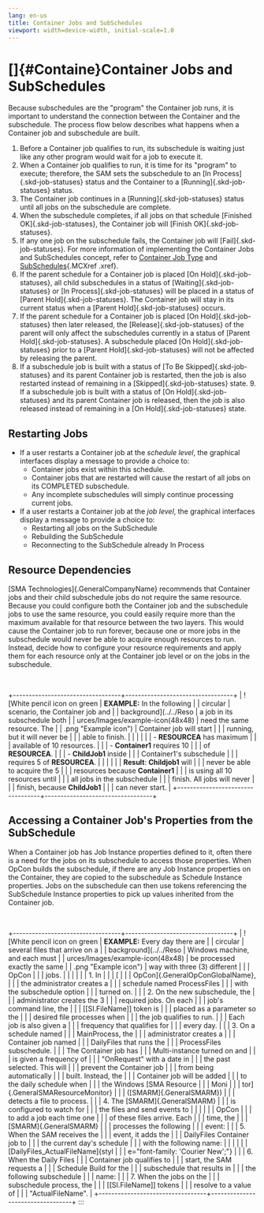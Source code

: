 ```yaml
---
lang: en-us
title: Container Jobs and SubSchedules
viewport: width=device-width, initial-scale=1.0
---
```


#  []{#Containe}Container Jobs and SubSchedules 
Because subschedules are the \"program\" the Container job runs, it is
important to understand the connection between the Container and the
subschedule. The process flow below describes what happens when a
Container job and subschedule are built.

1.  Before a Container job qualifies to run, its subschedule is waiting
    just like any other program would wait for a job to execute it.
2.  When a Container job qualifies to run, it is time for its
    \"program\" to execute; therefore, the SAM sets the subschedule to
    an [In Process]{.skd-job-statuses} status and the Container to a     [Running]{.skd-job-statuses} status.
3.  The Container job continues in a [Running]{.skd-job-statuses} status     until all jobs on the subschedule are complete.
4.  When the subschedule completes, if all jobs on that schedule
    [Finished OK]{.skd-job-statuses}, the Container job will [Finish     OK]{.skd-job-statuses}.
5.  If any one job on the subschedule fails, the Container job will
    [Fail]{.skd-job-statuses}. For more information of implementing the     Container Jobs and SubSchedules concept, refer to [Container Job
    Type](Container-Job-Type.md) and
    [SubSchedules](OpCon-Schedule-Names.md#SubSched){.MCXref
    .xref}.
6.  If the parent schedule for a Container job is placed [On     Hold]{.skd-job-statuses}, all child subschedules in a status of
    [Waiting]{.skd-job-statuses} or [In Process]{.skd-job-statuses} will     be placed in a status of [Parent Hold]{.skd-job-statuses}. The
    Container job will stay in its current status when a [Parent     Hold]{.skd-job-statuses} occurs.
7.  If the parent schedule for a Container job is placed [On     Hold]{.skd-job-statuses} then later released, the
    [Release]{.skd-job-statuses} of the parent will only affect the     subschedules currently in a status of [Parent
    Hold]{.skd-job-statuses}. A subschedule placed [On     Hold]{.skd-job-statuses} prior to a [Parent Hold]{.skd-job-statuses}
    will not be affected by releasing the parent.
8.  If a subschedule job is built with a status of [To Be     Skipped]{.skd-job-statuses} and its parent Container job is
    restarted, then the job is also restarted instead of remaining in a
    [Skipped]{.skd-job-statuses} state. 9.  If a subschedule job is built with a status of [On
    Hold]{.skd-job-statuses} and its parent Container job is released,
    then the job is also released instead of remaining in a [On     Hold]{.skd-job-statuses} state.

## Restarting Jobs

-   If a user restarts a Container job at the *schedule level*, the
    graphical interfaces display a message to provide a choice to:
    -   Container jobs exist within this schedule.
    -   Container jobs that are restarted will cause the restart of all
        jobs on its COMPLETED subschedule.
    -   Any incomplete subschedules will simply continue processing
        current jobs.
-   If a user restarts a Container job at the *job level*, the graphical
    interfaces display a message to provide a choice to:
    -   Restarting all jobs on the SubSchedule
    -   Rebuilding the SubSchedule
    -   Reconnecting to the SubSchedule already In Process

## Resource Dependencies

[SMA Technologies]{.GeneralCompanyName} recommends that Container jobs and their child subschedule jobs do not require the same resource.
Because you could configure both the Container job and the subschedule
jobs to use the same resource, you could easily require more than the
maximum available for that resource between the two layers. This would
cause the Container job to run forever, because one or more jobs in the
subschedule would never be able to acquire enough resources to run.
Instead, decide how to configure your resource requirements and apply
them for each resource only at the Container job level or on the jobs in
the subschedule.

 

+----------------------------------+----------------------------------+
| ![White pencil icon on green     | **EXAMPLE:** In the following    | | circular                         | scenario, the Container job and  |
| background](../../Reso           | a job in its subschedule both    |
| urces/Images/example-icon(48x48) | need the same resource. The      |
| .png "Example icon") | Container job will start         |
|                                  | running, but it will never be    |
|                                  | able to finish.                  |
|                                  |                                  |
|                                  | -   **RESOURCEA** has maximum    |
|                                  |     available of 10 resources.   |
|                                  | -   **Container1** requires 10   |
|                                  |     of **RESOURCEA**.            |
|                                  | -   **ChildJob1** inside         |
|                                  |     Container1\'s subschedule    |
|                                  |     requires 5 of **RESOURCEA**. |
|                                  |                                  |
|                                  | **Result**: **Childjob1** will   |
|                                  | never be able to acquire the 5   |
|                                  | resources because **Container1** |
|                                  | is using all 10 resources until  |
|                                  | all jobs in the subschedule      |
|                                  | finish. All jobs will never      |
|                                  | finish, because **ChildJob1**    |
|                                  | can never start.                 |
+----------------------------------+----------------------------------+

## Accessing a Container Job\'s Properties from the SubSchedule

When a Container job has Job Instance properties defined to it, often
there is a need for the jobs on its subschedule to access those
properties. When OpCon builds the
subschedule, if there are any Job Instance properties on the Container,
they are copied to the subschedule as Schedule Instance properties. Jobs
on the subschedule can then use tokens referencing the SubSchedule
Instance properties to pick up values inherited from the Container job.

 

+----------------------------------+----------------------------------+
| ![White pencil icon on green     | **EXAMPLE:** Every day there are | | circular                         | several files that arrive on a   |
| background](../../Reso           | Windows machine, and each must   |
| urces/Images/example-icon(48x48) | be processed exactly the same    |
| .png "Example icon") | way with three (3) different     |
|                                  | OpCon |
|                                  | jobs.                            |
|                                  |                                  |
|                                  | 1.  In                           |
|                                  |     [                            | |                                  | OpCon]{.GeneralOpConGlobalName}, |
|                                  |     the administrator creates a  |
|                                  |     schedule named ProcessFiles  |
|                                  |     with the subschedule option  |
|                                  |     turned on.                   |
|                                  | 2.  On the new subschedule, the  |
|                                  |     administrator creates the 3  |
|                                  |     required jobs. On each       |
|                                  |     job\'s command line, the     |
|                                  |     \[\[SI.FileName\]\] token is | |                                  |     placed as a parameter so the |
|                                  |     desired file processes when  |
|                                  |     the job qualifies to run.    |
|                                  |     Each job is also given a     |
|                                  |     frequency that qualifies for |
|                                  |     every day.                   |
|                                  | 3.  On a schedule named          |
|                                  |     MainProcess, the             |
|                                  |     administrator creates a      |
|                                  |     Container job named          |
|                                  |     DailyFiles that runs the     |
|                                  |     ProcessFiles subschedule.    |
|                                  |     The Container job has        |
|                                  |     Multi-instance turned on and |
|                                  |     is given a frequency of      |
|                                  |     \"OnRequest\" with a date in |
|                                  |     the past selected. This will |
|                                  |     prevent the Container job    |
|                                  |     from being automatically     |
|                                  |     built. Instead, the          |
|                                  |     Container job will be added  |
|                                  |     to the daily schedule when   |
|                                  |     the Windows [SMA Resource    | |                                  |     Moni                         |
|                                  | tor]{.GeneralSMAResourceMonitor} |
|                                  |     ([SMARM]{.GeneralSMARM})     | |                                  |     detects a file to process.   |
|                                  | 4.  The [SMARM]{.GeneralSMARM}   | |                                  |     is configured to watch for   |
|                                  |     the files and send events to |
|                                  |                                  |
|                                  | OpCon |
|                                  |     to add a job each time one   |
|                                  |     of these files arrive. Each  |
|                                  |     time, the                    |
|                                  |     [SMARM]{.GeneralSMARM}       | |                                  |     processes the following      |
|                                  |     event:                       |
|                                  | 5.  When the SAM receives the    |
|                                  |     event, it adds the           |
|                                  |     DailyFiles Container job to  |
|                                  |     the current day\'s schedule  |
|                                  |     with the following name:     |
|                                  |                                  |
|                                  | [DailyFiles_ActualFileName]{styl | |                                  | e="font-family: 'Courier New';"} |
|                                  | 6.  When the Daily Files         |
|                                  |     Container job qualifies to   |
|                                  |     start, the SAM requests a    |
|                                  |     Schedule Build for the       |
|                                  |     subschedule that results in  |
|                                  |     the following subschedule    |
|                                  |     name:                        |
|                                  | 7.  When the jobs on the         |
|                                  |     subschedule process, the     |
|                                  |     \[\[SI.FileName\]\] tokens   | |                                  |     resolve to a value of        |
|                                  |     \"ActualFileName\".          |
+----------------------------------+----------------------------------+
:::

 

